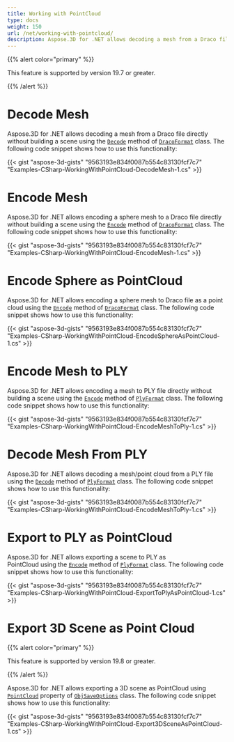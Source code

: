 ```yaml
---
title: Working with PointCloud
type: docs
weight: 150
url: /net/working-with-pointcloud/
description: Aspose.3D for .NET allows decoding a mesh from a Draco file directly without building a scene using the Decode method of DracoFormat class.
---
```


{{% alert color="primary" %}} 

This feature is supported by version 19.7 or greater.

{{% /alert %}} 
# **Decode Mesh**
Aspose.3D for .NET allows decoding a mesh from a Draco file directly without building a scene using the [`Decode`](https://reference.aspose.com/net/3d/aspose.threed.formats.dracoformat/decode/methods/1) method of [`DracoFormat`](https://reference.aspose.com/net/3d/aspose.threed.formats/dracoformat) class. The following code snippet shows how to use this functionality:



{{< gist "aspose-3d-gists" "9563193e834f0087b554c83130fcf7c7" "Examples-CSharp-WorkingWithPointCloud-DecodeMesh-1.cs" >}}
# **Encode Mesh**
Aspose.3D for .NET allows encoding a sphere mesh to a Draco file directly without building a scene using the [`Encode`](https://reference.aspose.com/net/3d/aspose.threed.formats.dracoformat/encode/methods/2) method of [`DracoFormat`](https://reference.aspose.com/net/3d/aspose.threed.formats/dracoformat) class. The following code snippet shows how to use this functionality:



{{< gist "aspose-3d-gists" "9563193e834f0087b554c83130fcf7c7" "Examples-CSharp-WorkingWithPointCloud-EncodeMesh-1.cs" >}}
# **Encode Sphere as PointCloud**
Aspose.3D for .NET allows encoding a sphere mesh to Draco file as a point cloud using the [`Encode`](https://reference.aspose.com/net/3d/aspose.threed.formats.dracoformat/encode/methods/2) method of [`DracoFormat`](https://reference.aspose.com/net/3d/aspose.threed.formats/dracoformat) class. The following code snippet shows how to use this functionality:



{{< gist "aspose-3d-gists" "9563193e834f0087b554c83130fcf7c7" "Examples-CSharp-WorkingWithPointCloud-EncodeSphereAsPointCloud-1.cs" >}}
# **Encode Mesh to PLY**
Aspose.3D for .NET allows encoding a mesh to PLY file directly without building a scene using the [`Encode`](https://reference.aspose.com/net/3d/aspose.threed.formats.plyformat/encode/methods/1) method of [`PlyFormat`](https://reference.aspose.com/net/3d/aspose.threed.formats/plyformat) class. The following code snippet shows how to use this functionality:



{{< gist "aspose-3d-gists" "9563193e834f0087b554c83130fcf7c7" "Examples-CSharp-WorkingWithPointCloud-EncodeMeshToPly-1.cs" >}}
# **Decode Mesh From PLY**
Aspose.3D for .NET allows decoding a mesh/point cloud from a PLY file using the [`Decode`](https://reference.aspose.com/net/3d/aspose.threed.formats.plyformat/decode/methods/1) method of [`PlyFormat`](https://reference.aspose.com/net/3d/aspose.threed.formats/plyformat) class. The following code snippet shows how to use this functionality:



{{< gist "aspose-3d-gists" "9563193e834f0087b554c83130fcf7c7" "Examples-CSharp-WorkingWithPointCloud-EncodeMeshToPly-1.cs" >}}
# **Export to PLY as PointCloud**
Aspose.3D for .NET allows exporting a scene to PLY as PointCloud using the [`Encode`](https://reference.aspose.com/net/3d/aspose.threed.formats.plyformat/encode/methods/1) method of [`PlyFormat`](https://reference.aspose.com/net/3d/aspose.threed.formats/plyformat) class. The following code snippet shows how to use this functionality:



{{< gist "aspose-3d-gists" "9563193e834f0087b554c83130fcf7c7" "Examples-CSharp-WorkingWithPointCloud-ExportToPlyAsPointCloud-1.cs" >}}
# **Export 3D Scene as Point Cloud**
{{% alert color="primary" %}} 

This feature is supported by version 19.8 or greater.

{{% /alert %}} 

Aspose.3D for .NET allows exporting a 3D scene as PointCloud using [`PointCloud`](https://reference.aspose.com/net/3d/aspose.threed.formats/objsaveoptions/properties/pointcloud) property of [`ObjSaveOptions`](https://reference.aspose.com/net/3d/aspose.threed.formats/objsaveoptions) class. The following code snippet shows how to use this functionality:

{{< gist "aspose-3d-gists" "9563193e834f0087b554c83130fcf7c7" "Examples-CSharp-WorkingWithPointCloud-Export3DSceneAsPointCloud-1.cs" >}}
